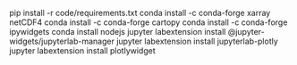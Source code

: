 pip install -r code/requirements.txt
conda install -c conda-forge xarray netCDF4
conda install -c conda-forge cartopy
conda install -c conda-forge ipywidgets
conda install nodejs
jupyter labextension install @jupyter-widgets/jupyterlab-manager
jupyter labextension install jupyterlab-plotly
jupyter labextension install plotlywidget
